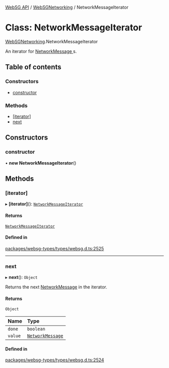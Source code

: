 [WebSG API](../README.md) / [WebSGNetworking](../modules/WebSGNetworking.md) / NetworkMessageIterator

# Class: NetworkMessageIterator

[WebSGNetworking](../modules/WebSGNetworking.md).NetworkMessageIterator

An iterator for [NetworkMessage ](WebSGNetworking.NetworkMessage.md)s.

## Table of contents

### Constructors

- [constructor](WebSGNetworking.NetworkMessageIterator.md#constructor)

### Methods

- [[iterator]](WebSGNetworking.NetworkMessageIterator.md#[iterator])
- [next](WebSGNetworking.NetworkMessageIterator.md#next)

## Constructors

### constructor

• **new NetworkMessageIterator**()

## Methods

### [iterator]

▸ **[iterator]**(): [`NetworkMessageIterator`](WebSGNetworking.NetworkMessageIterator.md)

#### Returns

[`NetworkMessageIterator`](WebSGNetworking.NetworkMessageIterator.md)

#### Defined in

[packages/websg-types/types/websg.d.ts:2525](https://github.com/thirdroom/thirdroom/blob/3d97b348/packages/websg-types/types/websg.d.ts#L2525)

___

### next

▸ **next**(): `Object`

Returns the next [NetworkMessage](WebSGNetworking.NetworkMessage.md) in the iterator.

#### Returns

`Object`

| Name | Type |
| :------ | :------ |
| `done` | `boolean` |
| `value` | [`NetworkMessage`](WebSGNetworking.NetworkMessage.md) |

#### Defined in

[packages/websg-types/types/websg.d.ts:2524](https://github.com/thirdroom/thirdroom/blob/3d97b348/packages/websg-types/types/websg.d.ts#L2524)
